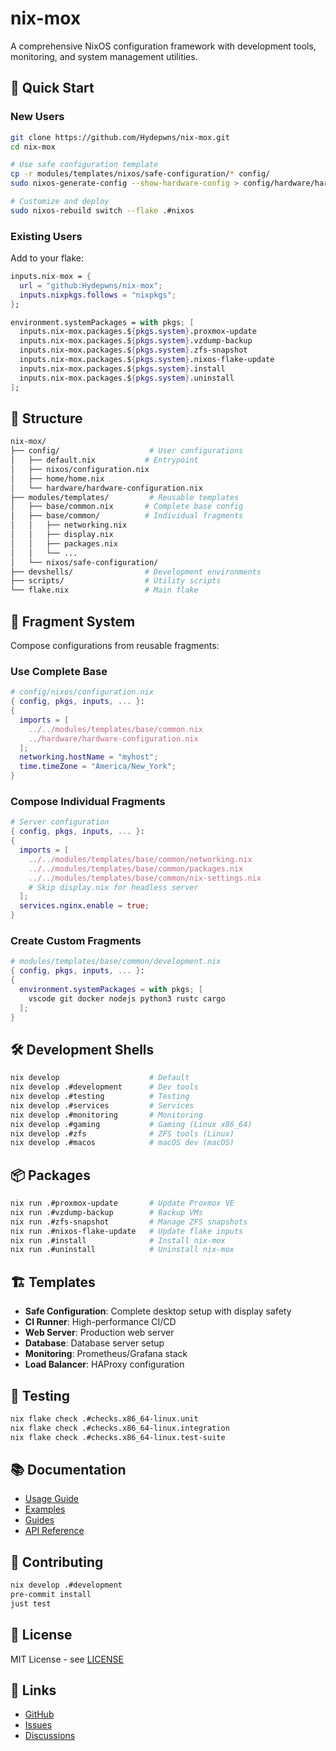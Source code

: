 # nix-mox

A comprehensive NixOS configuration framework with development tools, monitoring, and system management utilities.

## 🚀 Quick Start

### New Users

```bash
git clone https://github.com/Hydepwns/nix-mox.git
cd nix-mox

# Use safe configuration template
cp -r modules/templates/nixos/safe-configuration/* config/
sudo nixos-generate-config --show-hardware-config > config/hardware/hardware-configuration.nix

# Customize and deploy
sudo nixos-rebuild switch --flake .#nixos
```

### Existing Users

Add to your flake:

```nix
inputs.nix-mox = {
  url = "github:Hydepwns/nix-mox";
  inputs.nixpkgs.follows = "nixpkgs";
};

environment.systemPackages = with pkgs; [
  inputs.nix-mox.packages.${pkgs.system}.proxmox-update
  inputs.nix-mox.packages.${pkgs.system}.vzdump-backup
  inputs.nix-mox.packages.${pkgs.system}.zfs-snapshot
  inputs.nix-mox.packages.${pkgs.system}.nixos-flake-update
  inputs.nix-mox.packages.${pkgs.system}.install
  inputs.nix-mox.packages.${pkgs.system}.uninstall
];
```

## 📁 Structure

```bash
nix-mox/
├── config/                    # User configurations
│   ├── default.nix           # Entrypoint
│   ├── nixos/configuration.nix
│   ├── home/home.nix
│   └── hardware/hardware-configuration.nix
├── modules/templates/         # Reusable templates
│   ├── base/common.nix       # Complete base config
│   ├── base/common/          # Individual fragments
│   │   ├── networking.nix
│   │   ├── display.nix
│   │   ├── packages.nix
│   │   └── ...
│   └── nixos/safe-configuration/
├── devshells/                # Development environments
├── scripts/                  # Utility scripts
└── flake.nix                 # Main flake
```

## 🧩 Fragment System

Compose configurations from reusable fragments:

### Use Complete Base

```nix
# config/nixos/configuration.nix
{ config, pkgs, inputs, ... }:
{
  imports = [
    ../../modules/templates/base/common.nix
    ../hardware/hardware-configuration.nix
  ];
  networking.hostName = "myhost";
  time.timeZone = "America/New_York";
}
```

### Compose Individual Fragments

```nix
# Server configuration
{ config, pkgs, inputs, ... }:
{
  imports = [
    ../../modules/templates/base/common/networking.nix
    ../../modules/templates/base/common/packages.nix
    ../../modules/templates/base/common/nix-settings.nix
    # Skip display.nix for headless server
  ];
  services.nginx.enable = true;
}
```

### Create Custom Fragments

```nix
# modules/templates/base/common/development.nix
{ config, pkgs, inputs, ... }:
{
  environment.systemPackages = with pkgs; [
    vscode git docker nodejs python3 rustc cargo
  ];
}
```

## 🛠️ Development Shells

```bash
nix develop                    # Default
nix develop .#development      # Dev tools
nix develop .#testing          # Testing
nix develop .#services         # Services
nix develop .#monitoring       # Monitoring
nix develop .#gaming           # Gaming (Linux x86_64)
nix develop .#zfs              # ZFS tools (Linux)
nix develop .#macos            # macOS dev (macOS)
```

## 📦 Packages

```bash
nix run .#proxmox-update       # Update Proxmox VE
nix run .#vzdump-backup        # Backup VMs
nix run .#zfs-snapshot         # Manage ZFS snapshots
nix run .#nixos-flake-update   # Update flake inputs
nix run .#install              # Install nix-mox
nix run .#uninstall            # Uninstall nix-mox
```

## 🏗️ Templates

- **Safe Configuration**: Complete desktop setup with display safety
- **CI Runner**: High-performance CI/CD
- **Web Server**: Production web server
- **Database**: Database server setup
- **Monitoring**: Prometheus/Grafana stack
- **Load Balancer**: HAProxy configuration

## 🧪 Testing

```bash
nix flake check .#checks.x86_64-linux.unit
nix flake check .#checks.x86_64-linux.integration
nix flake check .#checks.x86_64-linux.test-suite
```

## 📚 Documentation

- [Usage Guide](docs/USAGE.md)
- [Examples](docs/nixamples/)
- [Guides](docs/guides/)
- [API Reference](docs/api/)

## 🤝 Contributing

```bash
nix develop .#development
pre-commit install
just test
```

## 📄 License

MIT License - see [LICENSE](LICENSE)

## 🔗 Links

- [GitHub](https://github.com/Hydepwns/nix-mox)
- [Issues](https://github.com/Hydepwns/nix-mox/issues)
- [Discussions](https://github.com/Hydepwns/nix-mox/discussions)
